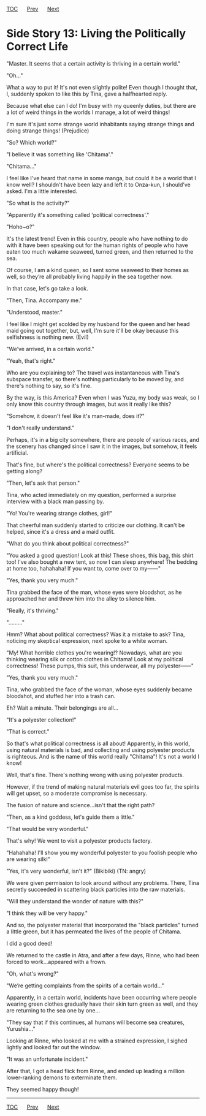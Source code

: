 [TOC](../readme.md)&nbsp;&nbsp;&nbsp;&nbsp;&nbsp;&nbsp;[Prev](Section0035.md)&nbsp;&nbsp;&nbsp;&nbsp;&nbsp;&nbsp;[Next](Section0037.md)



# Side Story 13: Living the Politically Correct Life

"Master. It seems that a certain activity is thriving in a certain
world."

"Oh..."

What a way to put it! It's not even slightly polite! Even though I
thought that, I, suddenly spoken to like this by Tina, gave a
halfhearted reply.

Because what else can I do! I'm busy with my queenly duties, but there
are a lot of weird things in the worlds I manage, a lot of weird things!

I'm sure it's just some strange world inhabitants saying strange things
and doing strange things! (Prejudice)

"So? Which world?"

"I believe it was something like 'Chitama'."

"Chitama..."

I feel like I've heard that name in some manga, but could it be a world
that I know well? I shouldn't have been lazy and left it to Onza-kun, I
should’ve asked. I'm a little interested.

"So what is the activity?"

"Apparently it's something called 'political correctness'."

"Hoho~o?"

It's the latest trend! Even in this country, people who have nothing to
do with it have been speaking out for the human rights of people who
have eaten too much wakame seaweed, turned green, and then returned to
the sea.

Of course, I am a kind queen, so I sent some seaweed to their homes as
well, so they’re all probably living happily in the sea together now.

In that case, let's go take a look.

"Then, Tina. Accompany me."

"Understood, master."

I feel like I might get scolded by my husband for the queen and her head
maid going out together, but, well, I'm sure it'll be okay because this
selfishness is nothing new. (Evil)

"We’ve arrived, in a certain world."

"Yeah, that's right."

Who are you explaining to? The travel was instantaneous with Tina's
subspace transfer, so there's nothing particularly to be moved by, and
there's nothing to say, so it's fine.

By the way, is this America? Even when I was Yuzu, my body was weak, so
I only know this country through images, but was it really like this?

"Somehow, it doesn't feel like it's man-made, does it?"

"I don't really understand."

Perhaps, it's in a big city somewhere, there are people of various
races, and the scenery has changed since I saw it in the images, but
somehow, it feels artificial.

That's fine, but where's the political correctness? Everyone seems to be
getting along?

"Then, let's ask that person."

Tina, who acted immediately on my question, performed a surprise
interview with a black man passing by.

"Yo! You're wearing strange clothes, girl!"

That cheerful man suddenly started to criticize our clothing. It can't
be helped, since it's a dress and a maid outfit.

"What do you think about political correctness?"

"You asked a good question! Look at this! These shoes, this bag, this
shirt too! I've also bought a new tent, so now I can sleep anywhere! The
bedding at home too, hahahaha! If you want to, come over to my――"

"Yes, thank you very much."

Tina grabbed the face of the man, whose eyes were bloodshot, as he
approached her and threw him into the alley to silence him.

"Really, it's thriving."

"........."

Hmm? What about political correctness? Was it a mistake to ask? Tina,
noticing my skeptical expression, next spoke to a white woman.

"My! What horrible clothes you're wearing!? Nowadays, what are you
thinking wearing silk or cotton clothes in Chitama! Look at my political
correctness! These pumps, this suit, this underwear, all my polyester――"

"Yes, thank you very much."

Tina, who grabbed the face of the woman, whose eyes suddenly became
bloodshot, and stuffed her into a trash can.

Eh? Wait a minute. Their belongings are all...

"It's a polyester collection!"

"That is correct."

So that's what political correctness is all about! Apparently, in this
world, using natural materials is bad, and collecting and using
polyester products is righteous. And is the name of this world really
"Chitama"! It's not a world I know!

Well, that's fine. There's nothing wrong with using polyester products.

However, if the trend of making natural materials evil goes too far, the
spirits will get upset, so a moderate compromise is necessary.

The fusion of nature and science...isn't that the right path?

"Then, as a kind goddess, let's guide them a little."

"That would be very wonderful."

That's why! We went to visit a polyester products factory.

"Hahahaha! I'll show you my wonderful polyester to you foolish people
who are wearing silk!"

"Yes, it's very wonderful, isn't it?" (Bikibiki) (TN: angry)

We were given permission to look around without any problems. There,
Tina secretly succeeded in scattering black particles into the raw
materials.

"Will they understand the wonder of nature with this?"

"I think they will be very happy."

And so, the polyester material that incorporated the "black particles"
turned a little green, but it has permeated the lives of the people of
Chitama.

I did a good deed!

We returned to the castle in Atra, and after a few days, Rinne, who had
been forced to work...appeared with a frown.

"Oh, what's wrong?"

"We’re getting complaints from the spirits of a certain world..."

Apparently, in a certain world, incidents have been occurring where
people wearing green clothes gradually have their skin turn green as
well, and they are returning to the sea one by one...

"They say that if this continues, all humans will become sea creatures,
Yurushia..."

Looking at Rinne, who looked at me with a strained expression, I sighed
lightly and looked far out the window.

"It was an unfortunate incident."

After that, I got a head flick from Rinne, and ended up leading a
million lower-ranking demons to exterminate them.

They seemed happy though!


---
[TOC](../readme.md)&nbsp;&nbsp;&nbsp;&nbsp;&nbsp;&nbsp;[Prev](Section0035.md)&nbsp;&nbsp;&nbsp;&nbsp;&nbsp;&nbsp;[Next](Section0037.md)

